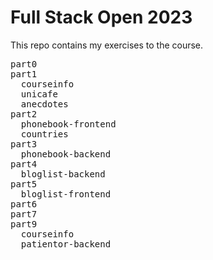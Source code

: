 # Full Stack Open 2023

This repo contains my exercises to the course.

<pre>
part0
part1
  courseinfo
  unicafe
  anecdotes
part2
  phonebook-frontend
  countries
part3
  phonebook-backend
part4
  bloglist-backend
part5
  bloglist-frontend
part6
part7
part9
  courseinfo
  patientor-backend
</pre>
